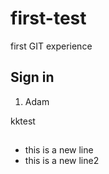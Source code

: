 # first-test
first GIT experience

## Sign in
1. Adam


kktest

##
- this is a new line
- this is a new line2
